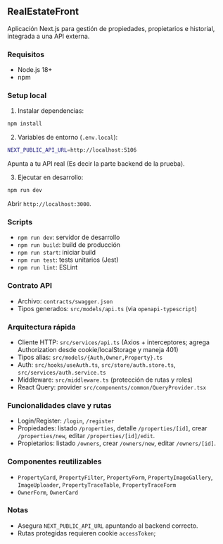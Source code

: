 ## RealEstateFront

Aplicación Next.js para gestión de propiedades, propietarios e historial, integrada a una API externa.

### Requisitos
- Node.js 18+ 
- npm

### Setup local
1) Instalar dependencias:
```bash
npm install
```

2) Variables de entorno (`.env.local`):
```bash
NEXT_PUBLIC_API_URL=http://localhost:5106
```
Apunta a tu API real (Es decir la parte backend de la prueba).

3) Ejecutar en desarrollo:
```bash
npm run dev
```
Abrir `http://localhost:3000`.

### Scripts
- `npm run dev`: servidor de desarrollo
- `npm run build`: build de producción
- `npm run start`: iniciar build
- `npm run test`: tests unitarios (Jest)
- `npm run lint`: ESLint

### Contrato API
- Archivo: `contracts/swagger.json`
- Tipos generados: `src/models/api.ts` (via `openapi-typescript`)

### Arquitectura rápida
- Cliente HTTP: `src/services/api.ts` (Axios + interceptores; agrega Authorization desde cookie/localStorage y maneja 401)
- Tipos alias: `src/models/{Auth,Owner,Property}.ts`
- Auth: `src/hooks/useAuth.ts`, `src/store/auth.store.ts`, `src/services/auth.service.ts`
- Middleware: `src/middleware.ts` (protección de rutas y roles)
- React Query: provider `src/components/common/QueryProvider.tsx`

### Funcionalidades clave y rutas
- Login/Register: `/login`, `/register`
- Propiedades: listado `/properties`, detalle `/properties/[id]`, crear `/properties/new`, editar `/properties/[id]/edit`.
- Propietarios: listado `/owners`, crear `/owners/new`, editar `/owners/[id]`.

### Componentes reutilizables
- `PropertyCard`, `PropertyFilter`, `PropertyForm`, `PropertyImageGallery`, `ImageUploader`, `PropertyTraceTable`, `PropertyTraceForm`
- `OwnerForm`, `OwnerCard`

### Notas
- Asegura `NEXT_PUBLIC_API_URL` apuntando al backend correcto.
- Rutas protegidas requieren cookie `accessToken`;
